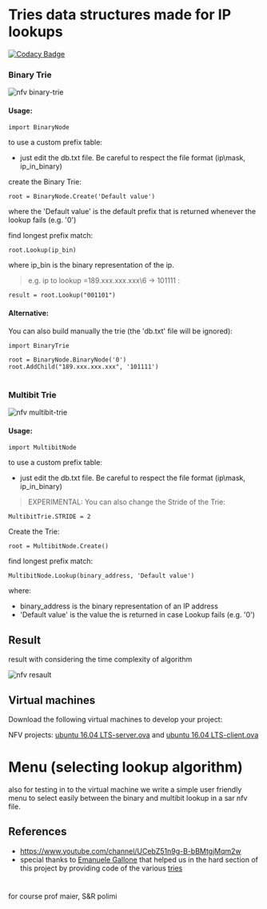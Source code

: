 # Tries data structures made for IP lookups

[![Codacy Badge](https://api.codacy.com/project/badge/Grade/cf4d062267be4cb9bcd93e3174d77362)](https://www.codacy.com/manual/ataeiamirhosein/NetFuncVirt?utm_source=github.com&amp;utm_medium=referral&amp;utm_content=ataeiamirhosein/NetFuncVirt&amp;utm_campaign=Badge_Grade)

### Binary Trie
![nfv binary-trie](https://www.iotco.net/binarytrie.jpg)
#### Usage:
```
import BinaryNode
```

to use a custom prefix table:
- just edit the db.txt file. Be careful to respect the file format (ip\mask, ip_in_binary)


create the Binary Trie:
```
root = BinaryNode.Create('Default value')
```
where the 'Default value' is the default prefix that is returned whenever the lookup fails (e.g. '0')

find longest prefix match:
```
root.Lookup(ip_bin)
```
where ip_bin is the binary representation of the ip. 
> e.g. ip to lookup =189.xxx.xxx.xxx\6 -> 101111 :
```
result = root.Lookup("001101")
```

#### Alternative:
You can also build manually the trie (the 'db.txt' file will be ignored):
```
import BinaryTrie

root = BinaryNode.BinaryNode('0')
root.AddChild("189.xxx.xxx.xxx", '101111')
```

#

### Multibit Trie
![nfv multibit-trie](https://www.iotco.net/multibit.jpg)
#### Usage:
```
import MultibitNode
```

to use a custom prefix table:
- just edit the db.txt file. Be careful to respect the file format (ip\mask, ip_in_binary)


> EXPERIMENTAL: You can also change the Stride of the Trie:
```
MultibitTrie.STRIDE = 2
```

Create the Trie:
```
root = MultibitNode.Create()
```

find longest prefix match:
```
MultibitNode.Lookup(binary_address, 'Default value')
```
where:
 - binary_address is the binary representation of an IP address 
 - 'Default value' is the value the is returned in case Lookup fails (e.g. '0')  
 
## Result  

result with considering the time complexity of algorithm

![nfv resault](https://www.iotco.net/nfv.jpg)  

## Virtual machines
Download the following virtual machines to develop your project:  

NFV projects: [ubuntu 16.04 LTS-server.ova](https://www.dropbox.com/s/f5tho1f01ms9f8b/ubuntu%2016.04%20LTS-server.ova?dl=0) and [ubuntu 16.04 LTS-client.ova](https://www.dropbox.com/s/b60olfpisw0q15h/ubuntu%2016.04%20LTS-client.ova?dl=0)

# Menu (selecting lookup algorithm)
also for testing in to the virtual machine we write a simple user friendly menu to select easily between the binary and multibit lookup in a sar nfv file.  

## References
- https://www.youtube.com/channel/UCebZ51n9g-B-bBMtgjMqm2w  
- special thanks to [Emanuele Gallone](https://github.com/EmanueleGallone) that helped us in the hard section of this project by providing code of the various [tries](https://github.com/EmanueleGallone/RyuTries)  

#
for course prof maier, S&R polimi  
